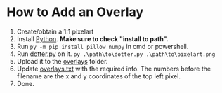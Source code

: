 
# How to Add an Overlay

1. Create/obtain a 1:1 pixelart
2. Install [Python](https://www.python.org/downloads/). **Make sure to check "install to path".**
3. Run `py -m pip install pillow numpy` in cmd or powershell.
4. Run [dotter.py](https://github.com/Mokou/place/tree/main/scripts) on it. `py .\path\to\dotter.py .\path\to\pixelart.png`
5. Upload it to the [overlays](https://github.com/Mokou/place/tree/main/overlays) folder.
6. Update [overlays.txt](https://github.com/Mokou/place/tree/main/overlays/overlays.txt) with the required info. The numbers before the filename are the x and y coordinates of the top left pixel.
7. Done.
